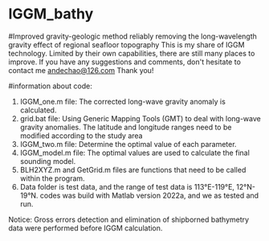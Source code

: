 # IGGM_bathy

#Improved gravity-geologic method reliably removing the long-wavelength gravity effect of regional seafloor topography
This is my share of IGGM technology. Limited by their own capabilities, there are still many places to improve. 
If you have any suggestions and comments, don't hesitate to contact me andechao@126.com
Thank you!

#information about code:

1. IGGM_one.m file: The corrected long-wave gravity anomaly is calculated.
2. grid.bat file: Using  Generic Mapping Tools (GMT) to deal with long-wave gravity anomalies. The latitude and longitude ranges need to be modified according to the study area
3. IGGM_two.m file: Determine the optimal value of each parameter.
4. IGGM_model.m file: The optimal values are used to calculate the final sounding model. 
5. BLH2XYZ.m and GetGrid.m files are functions that need to be called within the program.
6. Data folder is test data, and the range of test data is 113°E-119°E, 12°N-19°N.
codes was build with Matlab version 2022a, and we as tested and run.

Notice: Gross errors detection and elimination of shipborned bathymetry data were performed before IGGM calculation.
